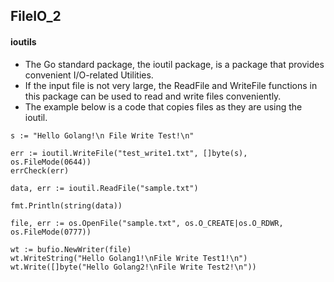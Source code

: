 ## FileIO_2

#### ioutils

* The Go standard package, the ioutil package, is a package that provides convenient I/O-related Utilities.
* If the input file is not very large, the ReadFile and WriteFile functions in this package can be used to read and write files conveniently.
* The example below is a code that copies files as they are using the ioutil.

```
s := "Hello Golang!\n File Write Test!\n"

err := ioutil.WriteFile("test_write1.txt", []byte(s), os.FileMode(0644))
errCheck(err)

data, err := ioutil.ReadFile("sample.txt")

fmt.Println(string(data))
```

```
file, err := os.OpenFile("sample.txt", os.O_CREATE|os.O_RDWR, os.FileMode(0777))

wt := bufio.NewWriter(file)
wt.WriteString("Hello Golang1!\nFile Write Test1!\n")
wt.Write([]byte("Hello Golang2!\nFile Write Test2!\n"))
```